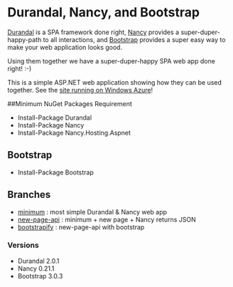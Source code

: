 # Durandal, Nancy, and Bootstrap

[Durandal](http://durandaljs.com) is a SPA framework done right, [Nancy](http://nancyfx.org/) provides a super-duper-happy-path to all interactions, and [Bootstrap](http://getbootstrap.com/) provides a super easy way to make your web application looks good. 

Using them together we have a super-duper-happy SPA web app done right! :-)

This is a simple ASP.NET web application showing how they can be used together. See the [site running on Windows Azure](http://github-durandalnancy.azurewebsites.net/)!


##Minimum NuGet Packages Requirement

* Install-Package Durandal
* Install-Package Nancy
* Install-Package Nancy.Hosting.Aspnet

## Bootstrap

* Install-Package Bootstrap

## Branches
* [minimum](https://github.com/kimsk/DurandalNancy/tree/minimum) : most simple Durandal & Nancy web app
* [new-page-api](https://github.com/kimsk/DurandalNancy/tree/new-page-api) : minimum + new page + Nancy returns JSON
* [bootstrapify](https://github.com/kimsk/DurandalNancy/tree/bootstrapify) : new-page-api with bootstrap


### Versions
* Durandal 2.0.1
* Nancy 0.21.1
* Bootstrap 3.0.3
